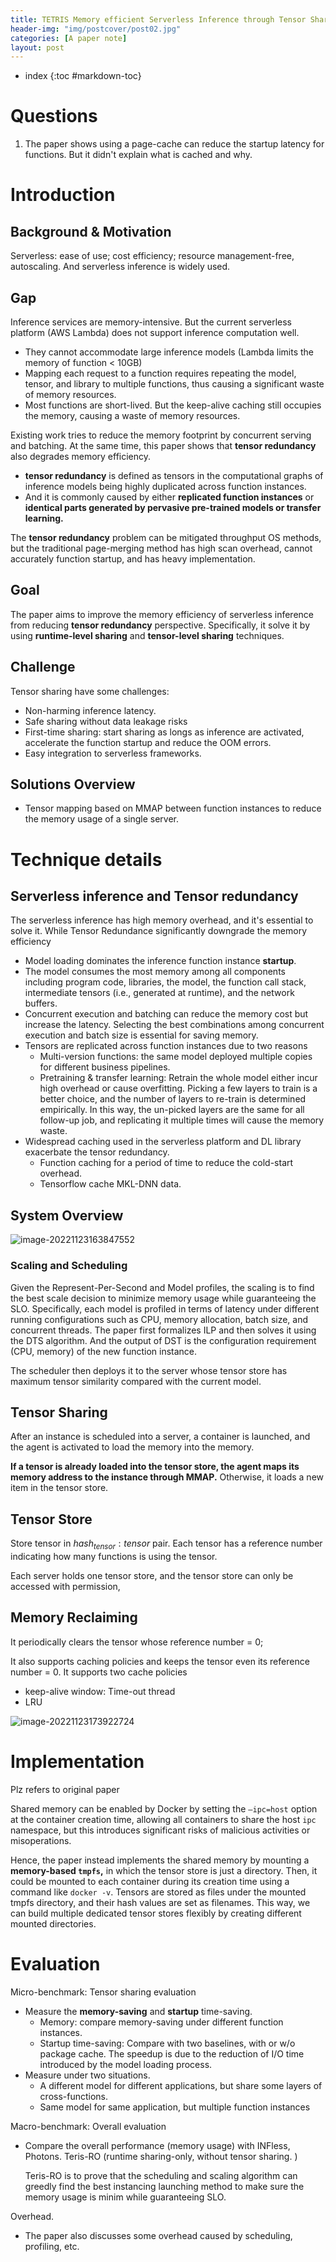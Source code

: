 ```yaml
---
title: TETRIS Memory efficient Serverless Inference through Tensor Sharing
header-img: "img/postcover/post02.jpg"
categories: [A paper note]
layout: post
---
```

- index
{:toc #markdown-toc}
# Questions

1. The paper shows using a page-cache can reduce the startup latency for functions. But it didn't explain what is cached and why.

# Introduction

## Background & Motivation

Serverless: ease of use; cost efficiency; resource management-free, autoscaling. And serverless inference is widely used.

## Gap

Inference services are memory-intensive. But the current serverless platform (AWS Lambda) does not support inference computation well. 

- They cannot accommodate large inference models (Lambda limits the memory of function < 10GB)
- Mapping each request to a function requires repeating the model, tensor, and library to multiple functions, thus causing a significant waste of memory resources.
- Most functions are short-lived. But the keep-alive caching still occupies the memory, causing a waste of memory resources.

Existing work tries to reduce the memory footprint by concurrent serving and batching. At the same time, this paper shows that **tensor redundancy** also degrades memory efficiency.

- **tensor redundancy** is defined as tensors in the computational graphs of inference models being highly duplicated across function instances. 
- And it is commonly caused by either **replicated function instances** or **identical parts generated by pervasive pre-trained models or transfer learning.**

The **tensor redundancy** problem can be mitigated throughput OS methods, but the traditional page-merging method has high scan overhead, cannot accurately function startup, and has heavy implementation.

## Goal

The paper aims to improve the memory efficiency of serverless inference from reducing **tensor redundancy** perspective. Specifically, it solve it by using **runtime-level sharing** and **tensor-level sharing** techniques.

## Challenge

Tensor sharing have some challenges:

- Non-harming inference latency.
- Safe sharing without data leakage risks
- First-time sharing: start sharing as longs as inference are activated, accelerate the function startup and reduce the OOM errors.
- Easy integration to serverless frameworks.

## Solutions Overview

- Tensor mapping based on MMAP between function instances to reduce the memory usage of a single server. 

# Technique details

## Serverless inference and Tensor redundancy

The serverless inference has high memory overhead, and it's essential to solve it. While Tensor Redundance significantly downgrade the memory efficiency

- Model loading dominates the inference function instance **startup**.
- The model consumes the most memory among all components including program code, libraries, the model, the function call stack, intermediate tensors (i.e., generated at runtime), and the network buffers.
- Concurrent execution and batching can reduce the memory cost but increase the latency. Selecting the best combinations among concurrent execution and batch size is essential for saving memory.
- Tensors are replicated across function instances due to two reasons
  - Multi-version functions: the same model deployed multiple copies for different business pipelines. 
  - Pretraining & transfer learning: Retrain the whole model either incur high overhead or cause overfitting. Picking a few layers to train is a better choice, and the number of layers to re-train is determined empirically. In this way, the un-picked layers are the same for all follow-up job, and replicating it multiple times will cause the memory waste.
- Widespread caching used in the serverless platform and DL library exacerbate the tensor redundancy.
  - Function caching for a period of time to reduce the cold-start overhead.
  - Tensorflow cache MKL-DNN data.

## System Overview

![image-20221123163847552](../../img/a_img_store/image-20221123163847552.png)

### Scaling and Scheduling

Given the Represent-Per-Second and Model profiles, the scaling is to find the best scale decision to minimize memory usage while guaranteeing the SLO. Specifically, each model is profiled in terms of latency under different running configurations such as CPU, memory allocation, batch size, and concurrent threads. The paper first formalizes ILP and then solves it using the DTS algorithm. And the output of DST is the configuration requirement (CPU, memory) of the new function instance. 

The scheduler then deploys it to the server whose tensor store has maximum tensor similarity compared with the current model.

## Tensor Sharing

After an instance is scheduled into a server, a container is launched, and the agent is activated to load the memory into the memory.

**If a tensor is already loaded into the tensor store, the agent maps its memory address to the instance through MMAP.** Otherwise, it loads a new item in the tensor store. 

## Tensor Store

Store tensor in $hash_{tensor}: tensor$ pair. Each tensor has a reference number indicating how many functions is using the tensor. 

Each server holds one tensor store, and the tensor store can only be accessed with permission,

## Memory Reclaiming

It periodically clears the tensor whose reference number = 0; 

It also supports caching policies and keeps the tensor even its reference number = 0. It supports two cache policies

- keep-alive window: Time-out thread
- LRU

![image-20221123173922724](../../img/a_img_store/image-20221123173922724.png)

# Implementation

Plz refers to original paper

Shared memory can be enabled by Docker by setting the `–ipc=host` option at the container creation time, allowing all containers to share the host `ipc` namespace, but this introduces significant risks of malicious activities or misoperations.

Hence, the paper instead implements the shared memory by mounting a **memory-based `tmpfs`,** in which the tensor store is just a directory. Then, it could be mounted to each container during its creation time using a command like `docker -v`. Tensors are stored as files under the mounted tmpfs directory, and their hash values are set as filenames. This way, we can build multiple dedicated tensor stores flexibly by creating different mounted directories.

# Evaluation

Micro-benchmark: Tensor sharing evaluation

- Measure the **memory-saving** and **startup** time-saving.
  - Memory: compare memory-saving under different function instances.
  - Startup time-saving: Compare with two baselines, with or w/o package cache. The speedup is due to the reduction of I/O time introduced by the model loading process. 
- Measure under two situations.
  - A different model for different applications, but share some layers of cross-functions.
  - Same model for same application, but multiple function instances

Macro-benchmark: Overall evaluation

- Compare the overall performance (memory usage) with INFless, Photons. Teris-RO (runtime sharing-only, without tensor sharing. )

  Teris-RO is to prove that the scheduling and scaling algorithm can greedly find the best instancing launching method to make sure the memory usage is minim while guaranteeing SLO.

Overhead.

- The paper also discusses some overhead caused by scheduling, profiling, etc. 